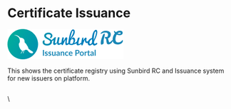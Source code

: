 # Certificate Issuance

![](<../../.gitbook/assets/image (3) (2).png>)

This shows the certificate registry using Sunbird RC and Issuance system for new issuers on platform.

##

\
